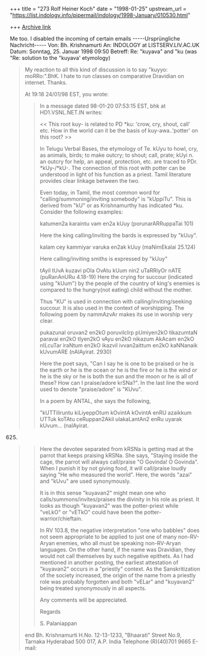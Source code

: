 +++
title = "273 Rolf Heiner Koch"
date = "1998-01-25"
upstream_url = "https://list.indology.info/pipermail/indology/1998-January/010530.html"

+++
[Archive link](https://list.indology.info/pipermail/indology/1998-January/010530.html)

Me too.
I disabled the incoming of certain emails
-----Ursprüngliche Nachricht-----
Von: Bh. Krishnamurti <bhk at HD1.VSNL.NET.IN>
An: INDOLOGY at LISTSERV.LIV.AC.UK
<INDOLOGY at LISTSERV.LIV.AC.UK>
Datum: Sonntag, 25. Januar 1998 09:50
Betreff: Re: "kuyava" and "ku (was "Re: solution
to the "kuyava' etymology)


>My reaction to all this kind of discussion is to
say "kuyyo: moRRo:".BhK. I
>hate to run classes on comparative Dravidian on
internet. Thanks.
>
>At 19:18 24/01/98 EST, you wrote:
>>In a message dated 98-01-20 07:53:15 EST,
bhk at HD1.VSNL.NET.IN writes:
>>
>><< This root kuy- is related to PD *ku: 'crow,
cry, shout, call' etc. How in
>>the world can it be the basis of
kuy-awa..'potter' on this root? >>
>>
>>In Telugu Verbal Bases, the etymology of Te.
kUyu to howl, cry, as animals,
>>birds; to make outcry; to shout; call, prate;
kUyi n. an outcry for help, an
>>appeal, protection, etc. are traced to PDr.
*kUy-/*kU-.  The connection of
>>this root with potter can be understood in light
of his function as a priest.
>>Tamil literature provides clear linkage between
the two.
>>
>>Even today, in Tamil, the most common word for
"calling/summoning/inviting
>>somebody" is "kUppiTu". This is derived from
"kU" or as Krishnamurthy has
>>indicated *ku. Consider the following examples:
>>
>>katumen2a karaintu vam en2a kUuy
(porunarARRuppaTai 101)
>>
>>Here the king calling/inviting the bards is
expressed by "kUuy".
>>
>>kalam cey kammiyar varuka en2ak kUuy
(maNimEkalai 25.124)
>>
>>Here calling/inviting smiths is expressed by
"kUuy"
>>
>>tAyil tUvA kuzavi pOla
>>OvAtu kUum nin2 uTaRRiyOr nATE  (puRanAnURu
4.18-19)
>>Here the crying for succour (indicated using
"kUum") by the people of the
>>country of king's enemies is compared to the
hungry(not eating) child without
>>the mother.
>>
>>Thus "KU" is used in connection with
calling/inviting/seeking succour. It is
>>also used in the context of worshipping. The
following poem by nammAzvAr makes
>>its use in worship very clear.
>>
>>pukazunal oruvan2 en2kO
>>poruvilcIrp pUmiyen2kO
>>tikazumtaN paravai en2kO
>>tIyen2kO vAyu en2kO
>>nikazum AkAcam en2kO
>>nILcuTar iraNtum en2kO
>>ikazvil ivvan2aittum en2kO
>>kaNNanaik kUvumARE           (nAlAyirat. 2930)
>>
>>Here the poet says, "Can I say he is one to be
praised or he is the earth or
>>he is the ocean or he is the fire or he is the
wind or he is the sky or he is
>>both the sun and the moon or he is all of these?
How can I praise/adore
>>krSNa?". In the last line the word used to
denote "praise/adore" is "KUvu".
>>
>>In a poem by ANTAL, she says the following,
>>
>>"kUTTiliruntu kiLiyeppOtum
>>kOvintA kOvintA enRU azaikkum
>>UTTuk koTAtu ceRuppan2Akil
>>ulakaLantAn2 enRu uyarak kUvum...   (nalAyirat.
625)
>>
>>Here the devotee separated from kRSNa is getting
mad at the parrot that keeps
>>praising kRSNa. She says, "Staying inside the
cage, the parrot will always
>>call/praise "O Govinda! O Govinda". When I
punish it by not giving food, it
>>will call/praise loudly saying "He who measured
the world". Here, the words
>>"azai" and "kUvu" are used synonymously.
>>
>>It is in this sense "kuyavan2" might mean one
who
>>calls/summons/invites/praises the divinity in
his role as priest. It looks as
>>though "kuyavan2" was the potter-priest while
"veLkO" or "vETkO" could have
>>been the potter-warrior/chieftain.
>>
>>In RV 103.8, the negative interpretation "one
who babbles" does not seem
>>appropriate to be applied to just one of many
non-RV-Aryan enemies, who all
>>must be speaking non-RV-Aryan languages. On the
other hand, if the name was
>>Dravidian, they would not call themselves by
such negative epithets. As I had
>>mentioned in another posting, the earliest
attestation of "kuyavan2" occurs in
>>a "priestly" context. As the Sanskritization of
the society increased, the
>>origin of the name from  a priestly role was
probably forgotten and both
>>"vELar" and "kuyavan2" being treated
synonymously in all aspects.
>>
>>Any comments will be appreciated.
>>
>>Regards
>>
>>S. Palaniappan
>>
>>
>end
>Bh. Krishnamurti
>H.No. 12-13-1233, "Bhaarati"
>Street No.9, Tarnaka
>Hyderabad 500 017, A.P.
>India
>Telephone (R)(40)701 9665
>E-mail: <bhk at HD1.VSNL.NET.IN>
>



